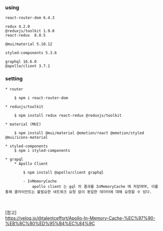 ### using

    react-router-dom 6.4.3

    redux 4.2.0
    @reduxjs/toolkit 1.9.0
    react-redux  8.0.5

    @mui/material 5.10.12

    styled-components 5.3.6

    graphql 16.6.0
    @apollo/client 3.7.1

### setting

    * router

        $ npm i react-router-dom

    * reduxjs/toolkit

        $ npm install redux react-redux @reduxjs/toolkit

    * material (MUI)

        $ npm install @mui/material @emotion/react @emotion/styled @mui/icons-material

    * styled-components
        $ npm i styled-components

    * grapql
        * Apollo Client

            $ npm install @apollo/client graphql

            - InMemoryCache
                apollo client 는 gql 의 결과를 InMemoryCache 에 저장하며, 이를 통해 클라이언트는 불필요한 네트워크 요청 없이 동일한 데이터에 대해 요청할 수 있다.

<br><br>
[참고] <br>
https://velog.io/@talentceffort/Apollo-In-Memory-Cache-%EC%97%90-%EB%8C%80%ED%95%B4%EC%84%9C
